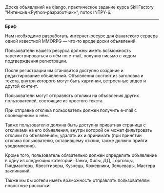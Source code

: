 Доска объявлений на django, практическое задание курса SkillFactory "Интенсив «Python-разработчик»", поток INTPY-6.
***

**Бриф**

Нам необходимо разработать интернет-ресурс для фанатского сервера одной известной MMORPG — что-то вроде доски
объявлений.

Пользователи нашего ресурса должны иметь возможность зарегистрироваться в нём по e-mail, получив письмо с кодом
подтверждения регистрации.

После регистрации им становится доступно создание и редактирование объявлений.
Объявления состоят из заголовка и текста, внутри которого могут быть картинки, встроенные видео и другой контент.

Пользователи могут отправлять отклики на объявления других пользователей, состоящие из простого текста.

При отправке отклика пользователь должен получить e-mail с оповещением о нём.

Также пользователю должна быть доступна приватная страница с откликами на его объявления, внутри которой он может
фильтровать отклики по объявлениям, удалять их и принимать (при принятии отклика пользователю, оставившему отклик, также
должно прийти уведомление).

Кроме того, пользователь обязательно должен определить объявление в одну из следующих категорий: Танки, Хилы, ДД,
Торговцы, Гилдмастеры, Квестгиверы, Кузнецы, Кожевники, Зельевары, Мастера заклинаний.

Также мы бы хотели иметь возможность отправлять пользователям новостные рассылки.
